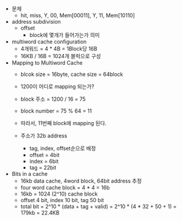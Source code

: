 - 문제
	- hit, miss, Y, 00, Mem\[00011], Y, 11, Mem\[10110]
- address subdivision
	- offset
		- block에 몇개가 들어가는가 의미
- multiword cache configuration
	- 4개워드 = 4 * 4B = 1Block당 16B
	- 16KB / 16B = 1024개 블럭으로 구성
- Mapping to Multiword Cache
	- blcok size = 16byte, cache size = 64block
	- 1200이 어디로 mapping 되는가?
	- block 주소 = 1200 / 16 = 75
	- block number = 75 % 64 = 11
	- 따라서, 11번째 block에 mapping 된다.
	
	- 주소가 32b address
		- tag, index, offset순으로 배정
		- offset = 4bit
		- index = 6bit
		- tag = 22bit
- Bits in a cache
	- 16kb data cache, 4word block, 64bit address 추정
	- four word cache block = 4 * 4 = 16b
	- 16kb = 1024 (2^10) cache block
	- offset 4 bit, index 10 bit, tag 50 bit
	- total bit = 2^10 * (data + tag + valid) = 2^10 * (4 * 32 + 50 + 1) = 179kb = 22.4KB